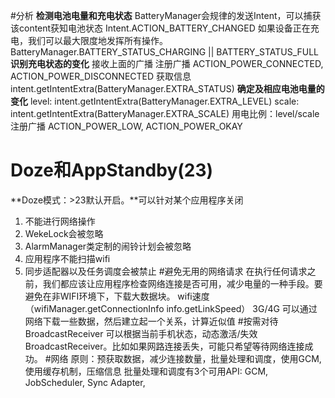 #分析
**检测电池电量和充电状态**
BatteryManager会规律的发送Intent，可以捕获该content获知电池状态
Intent.ACTION_BATTERY_CHANGED
如果设备正在充电，我们可以最大限度地发挥所有操作。BatteryManager.BATTERY_STATUS_CHARGING || BATTERY_STATUS_FULL
**识别充电状态的变化**
接收上面的广播
注册广播 ACTION_POWER_CONNECTED, ACTION_POWER_DISCONNECTED
获取信息 intent.getIntentExtra(BatteryManager.EXTRA_STATUS)
**确定及相应电池电量的变化**
level: intent.getIntentExtra(BatteryManager.EXTRA_LEVEL)
scale: intent.getIntentExtra(BatteryManager.EXTRA_SCALE)
用电比例：level/scale
注册广播 ACTION_POWER_LOW, ACTION_POWER_OKAY
# Doze和AppStandby(23)
**Doze模式：>23默认开启。**可以针对某个应用程序关闭
1. 不能进行网络操作
2. WekeLock会被忽略
3. AlarmManager类定制的闹铃计划会被忽略
4. 应用程序不能扫描wifi
5. 同步适配器以及任务调度会被禁止
#避免无用的网络请求
在执行任何请求之前，我们都应该让应用程序检查网络连接是否可用，减少电量的一种手段。要避免在非WIFI环境下，下载大数据块。
wifi速度（wifiManager.getConnectionInfo info.getLinkSpeed）
3G/4G 可以通过网络下载一些数据，然后建立起一个关系，计算近似值
#按需对待BroadcastReceiver
可以根据当前手机状态，动态激活/失效BroadcastReceiver。比如如果网路连接丢失，可能只希望等待网络连接成功。
#网络
原则：预获取数据，减少连接数量，批量处理和调度，使用GCM, 使用缓存机制，压缩信息
批量处理和调度有3个可用API: GCM, JobScheduler, Sync Adapter,
